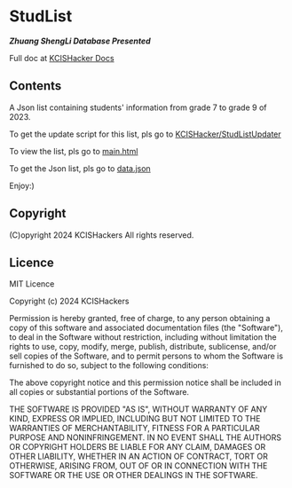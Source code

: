 # StudList

***Zhuang ShengLi Database Presented***

Full doc at [KCISHacker Docs](https://kcishacker.github.io/docs/StudList)

## Contents

A Json list containing students' information from grade 7 to grade 9 of 2023.

To get the update script for this list, pls go to [KCISHacker/StudListUpdater](/KCISHacker/StudListUpdater)

To view the list, pls go to [main.html](https://kcishacker.github.io/StudList/main.html)

To get the Json list, pls go to [data.json](https://kcishacker.github.io/StudList/data.json)

Enjoy:)

## Copyright

(C)opyright 2024 KCISHackers
All rights reserved.

## Licence

MIT Licence

Copyright (c) 2024 KCISHackers

Permission is hereby granted, free of charge, to any person obtaining a copy
of this software and associated documentation files (the "Software"), to deal
in the Software without restriction, including without limitation the rights
to use, copy, modify, merge, publish, distribute, sublicense, and/or sell
copies of the Software, and to permit persons to whom the Software is
furnished to do so, subject to the following conditions:

The above copyright notice and this permission notice shall be included in all
copies or substantial portions of the Software.

THE SOFTWARE IS PROVIDED "AS IS", WITHOUT WARRANTY OF ANY KIND, EXPRESS OR
IMPLIED, INCLUDING BUT NOT LIMITED TO THE WARRANTIES OF MERCHANTABILITY,
FITNESS FOR A PARTICULAR PURPOSE AND NONINFRINGEMENT. IN NO EVENT SHALL THE
AUTHORS OR COPYRIGHT HOLDERS BE LIABLE FOR ANY CLAIM, DAMAGES OR OTHER
LIABILITY, WHETHER IN AN ACTION OF CONTRACT, TORT OR OTHERWISE, ARISING FROM,
OUT OF OR IN CONNECTION WITH THE SOFTWARE OR THE USE OR OTHER DEALINGS IN THE
SOFTWARE.
